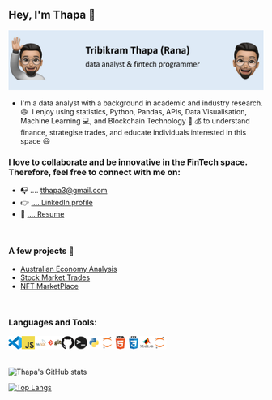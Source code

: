 ## Hey, I'm Thapa 👋

![Repository Banner](ThapaBanner.JPG)

- I'm a data analyst with a background in academic and industry research.😄&nbsp; I enjoy using statistics, Python, Pandas, APIs, Data Visualisation, Machine Learning 💻, and Blockchain Technology 💸 💰 to understand finance, strategise trades, and educate individuals interested in this space 😃

### I love to collaborate and be innovative in the FinTech space. Therefore, feel free to connect with me on:
- 📭 .... tthapa3@gmail.com
- 👉 [.... LinkedIn profile](https://www.linkedin.com/in/tribikram-thapa-rana-phd-ab4b4a65/)
- 📃 [.... Resume](https://tribthapa.github.io/)


<p>&nbsp;</p>

### A few projects 👀
- [Australian Economy Analysis](https://github.com/TribThapa/AustralianEconomyAnalysis) 
- [Stock Market Trades](https://github.com/TribThapa/TradePredictions)
- [NFT MarketPlace](https://github.com/TribThapa/NFTs)

<p>&nbsp;</p>

### Languages and Tools:

<img align="left" alt="Visual Studio Code" width="26px" src="https://raw.githubusercontent.com/github/explore/80688e429a7d4ef2fca1e82350fe8e3517d3494d/topics/visual-studio-code/visual-studio-code.png"/>
<img align="left" alt="JavaScript" width="26px" src="https://raw.githubusercontent.com/github/explore/80688e429a7d4ef2fca1e82350fe8e3517d3494d/topics/javascript/javascript.png" />
<img align="left" alt="MySQL" width="26px" src="https://raw.githubusercontent.com/github/explore/80688e429a7d4ef2fca1e82350fe8e3517d3494d/topics/mysql/mysql.png" />
<img align="left" alt="Git" width="26px" src="https://raw.githubusercontent.com/github/explore/80688e429a7d4ef2fca1e82350fe8e3517d3494d/topics/git/git.png" />
<img align="left" alt="GitHub" width="26px" src="https://raw.githubusercontent.com/github/explore/78df643247d429f6cc873026c0622819ad797942/topics/github/github.png" />
<img align="left" alt="Terminal" width="26px" src="https://raw.githubusercontent.com/github/explore/80688e429a7d4ef2fca1e82350fe8e3517d3494d/topics/terminal/terminal.png" />
<img align="left" alt="Python" width="26px" src="https://raw.githubusercontent.com/github/explore/80688e429a7d4ef2fca1e82350fe8e3517d3494d/topics/python/python.png" />
<img align="left" alt="Jupyter Notebook" width="26px" src="https://raw.githubusercontent.com/github/explore/80688e429a7d4ef2fca1e82350fe8e3517d3494d/topics/jupyter-notebook/jupyter-notebook.png" />
<img align="left" alt="HTML" width="26px" src="https://raw.githubusercontent.com/github/explore/80688e429a7d4ef2fca1e82350fe8e3517d3494d/topics/html/html.png" />
<img align="left" alt="CSS" width="26px" src="https://raw.githubusercontent.com/github/explore/80688e429a7d4ef2fca1e82350fe8e3517d3494d/topics/css/css.png" />
<img align="left" alt="MATLAB" width="26px" src="https://raw.githubusercontent.com/github/explore/80688e429a7d4ef2fca1e82350fe8e3517d3494d/topics/matlab/matlab.png" />
<img align="left" alt="Jupyter Notebook" width="26px" src="https://raw.githubusercontent.com/github/explore/80688e429a7d4ef2fca1e82350fe8e3517d3494d/topics/jupyter-notebook/jupyter-notebook.png" />

<p>&nbsp;</p>
<p>&nbsp;</p>

![Thapa's GitHub stats](https://github-readme-stats.vercel.app/api?username=TribThapa&theme=dark&show_icons=true&title_color=Blue)

[![Top Langs](https://github-readme-stats.vercel.app/api/top-langs/?username=TribThapa&layout=compact&theme=dark&title_color=Blue)](https://github.com/TribThapa/github-readme-stats)
